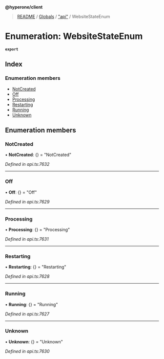 **@hyperone/client**

> [README](../README.md) / [Globals](../globals.md) / ["api"](../modules/_api_.md) / WebsiteStateEnum

# Enumeration: WebsiteStateEnum

**`export`** 

## Index

### Enumeration members

* [NotCreated](_api_.websitestateenum.md#notcreated)
* [Off](_api_.websitestateenum.md#off)
* [Processing](_api_.websitestateenum.md#processing)
* [Restarting](_api_.websitestateenum.md#restarting)
* [Running](_api_.websitestateenum.md#running)
* [Unknown](_api_.websitestateenum.md#unknown)

## Enumeration members

### NotCreated

•  **NotCreated**: {} = "NotCreated"

*Defined in api.ts:7632*

___

### Off

•  **Off**: {} = "Off"

*Defined in api.ts:7629*

___

### Processing

•  **Processing**: {} = "Processing"

*Defined in api.ts:7631*

___

### Restarting

•  **Restarting**: {} = "Restarting"

*Defined in api.ts:7628*

___

### Running

•  **Running**: {} = "Running"

*Defined in api.ts:7627*

___

### Unknown

•  **Unknown**: {} = "Unknown"

*Defined in api.ts:7630*
